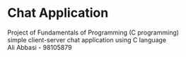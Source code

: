# Chat Application
Project of Fundamentals of Programming (C programming) <br/>
simple client-server chat application using C language <br/>
Ali Abbasi - 98105879
